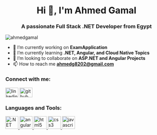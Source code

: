 <h1 align="center">Hi 👋, I'm Ahmed Gamal</h1>
<h3 align="center">A passionate Full Stack .NET Developer from Egypt</h3>

<p align="left"> <img src="https://komarev.com/ghpvc/?username=ahmedgamal&label=Profile%20views&color=0e75b6&style=flat" alt="ahmedgamal" /> </p>

- 🔭 I’m currently working on **ExamApplication**  
- 🌱 I’m currently learning **.NET, Angular, and Cloud Native Topics**  
- 👯 I’m looking to collaborate on **ASP.NET and Angular Projects**  
- 📫 How to reach me **ahmedg8202@gmail.com**  

### Connect with me:
<p align="left">
<a href="https://linkedin.com/in/ahmedg8202" target="blank"><img align="center" src="https://cdn.jsdelivr.net/npm/simple-icons@3.0.1/icons/linkedin.svg" alt="linkedin" height="30" width="40" /></a>
<a href="https://github.com/ahmedg8202" target="blank"><img align="center" src="https://cdn.jsdelivr.net/npm/simple-icons@3.0.1/icons/github.svg" alt="github" height="30" width="40" /></a>
</p>

### Languages and Tools:
<p align="left"> 
<a href="https://dotnet.microsoft.com/" target="_blank"> <img src="https://cdn.jsdelivr.net/npm/simple-icons@3.0.1/icons/dot-net.svg" alt=".NET" width="40" height="40"/> </a>
<a href="https://angular.io" target="_blank"> <img src="https://cdn.jsdelivr.net/npm/simple-icons@3.0.1/icons/angular.svg" alt="angular" width="40" height="40"/> </a>
<a href="https://www.w3.org/html/" target="_blank"> <img src="https://cdn.jsdelivr.net/npm/simple-icons@3.0.1/icons/html5.svg" alt="html5" width="40" height="40"/> </a>
<a href="https://www.w3schools.com/css/" target="_blank"> <img src="https://cdn.jsdelivr.net/npm/simple-icons@3.0.1/icons/css3.svg" alt="css3" width="40" height="40"/> </a>
<a href="https://www.javascript.com/" target="_blank"> <img src="https://cdn.jsdelivr.net/npm/simple-icons@3.0.1/icons/javascript.svg" alt="javascript" width="40" height="40"/> </a>
</p>

